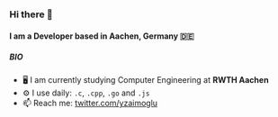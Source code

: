 ### Hi there 👋

#### I am a Developer based in Aachen, Germany 🇩🇪

##### BIO

- 🖥️ I am currently studying Computer Engineering at **RWTH Aachen**
- ⚙️ I use daily: `.c`, `.cpp`, `.go` and `.js`
- 📫 Reach me: [twitter.com/yzaimoglu](https://twitter.com/yzaimoglu)
